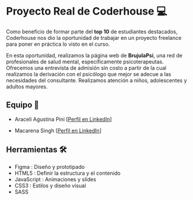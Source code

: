 # Proyecto Real de Coderhouse 💻
Como beneficio de formar parte del **top 10** de estudiantes destacados, Coderhouse nos dio la oportunidad de trabajar en un proyecto freelance para poner en práctica lo visto en el curso. 

En esta oportunidad, realizamos la página web de **BrujulaPsi**, una red de profesionales de salud mental, específicamente psicoterapeutas. Ofrecemos una entrevista de admisión sin costo a partir de la cual realizamos la derivación con el psicólogo que mejor se adecue a las necesidades del consultante. Realizamos atención a niños, adolescentes y adultos mayores.

## Equipo 💪

- Araceli Agustina Pini 
[[Perfil en LinkedIn](https://www.linkedin.com/in/araceli-agustina-pini/)]

- Macarena Singh 
[[Perfil en LinkedIn](https://www.linkedin.com/in/macarena-singh/)]

## Herramientas 🛠
- Figma : Diseño y prototipado 
- HTML5 : Definir la estructura y el contenido
- JavaScript : Animaciones y slides
- CSS3 : Estilos y diseño visual
- SASS
